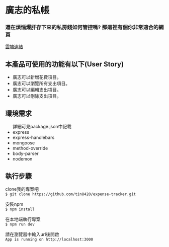 # 廣志的私帳
### 還在煩惱爆肝存下來的私房錢如何管控嗎? 那這裡有個你非常適合的網頁
<a href="https://mighty-bastion-40786.herokuapp.com/">雲端連結</a>

## 本產品可使用的功能有以下(User Story)
<ul>
  <li>廣志可以新增花費項目。
  <li>廣志可以瀏覽所有支出項目。
  <li>廣志可以編輯支出項目。
  <li>廣志可以刪除支出項目。
</ul>


## 環境需求
<ul>
詳細可見package.json中記載
 <li>express
 <li>express-handlebars
 <li>mongoose
 <li>method-override
 <li>body-parser
 <li>nodemon 
</ul>

## 執行步驟

clone我的專案吧<br>
`$ git clone https://github.com/tin8420/expense-tracker.git`

安裝npm<br>
`$ npm install`

在本地端執行專案<br>
`$ npm run dev`

請在瀏覽器中輸入url後開啟<br>
`App is running on http://localhost:3000`
